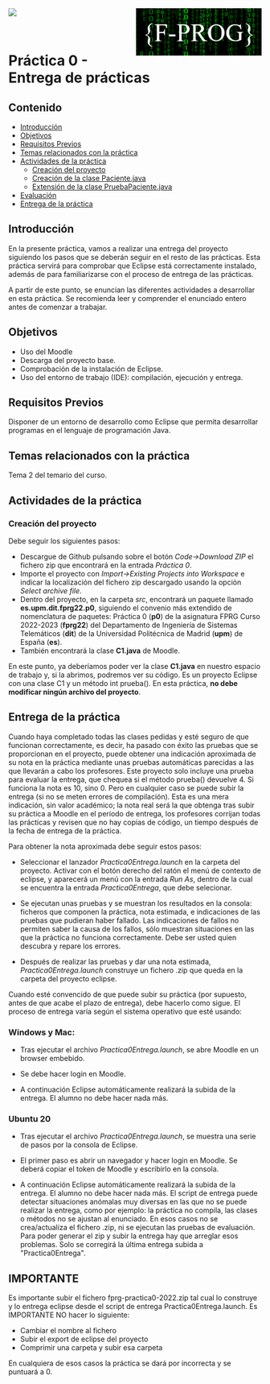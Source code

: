 <img  align="left" width="150" style="float: left;" src="https://www.upm.es/sfs/Rectorado/Gabinete%20del%20Rector/Logos/UPM/CEI/LOGOTIPO%20leyenda%20color%20JPG%20p.png">

<img  align="right" width="250" style="float: right;" src="logos/LogoMoodleOscuro.png">

<br/><br/>

# Práctica 0 - Entrega de prácticas


## Contenido

-   [Introducción](#introducción)
-   [Objetivos](#objetivos)
-   [Requisitos Previos](#requisitos-previos)
-   [Temas relacionados con la práctica](#temas-relacionados-con-la-práctica)
-   [Actividades de la práctica](#actividades-de-la-práctica)
    -   [Creación del proyecto](#creación-del-proyecto)
    -   [Creación de la clase Paciente.java](#creación-de-la-clase-paciente.java)
    -   [Extensión de la clase PruebaPaciente.java](#extensión-de-la-clase-pruebapaciente.java)
-   [Evaluación](#evaluación)
-   [Entrega de la práctica](#entrega-de-la-práctica)



## Introducción

En la presente práctica, vamos a realizar una entrega del proyecto siguiendo los pasos que se deberán seguir en el resto de las prácticas. Esta práctica servirá para comprobar que Eclipse está correctamente instalado, además de para familiarizarse con el proceso de entrega de las prácticas.

A partir de este punto, se enuncian las diferentes actividades a desarrollar en esta práctica. Se recomienda leer y comprender el enunciado entero antes de comenzar a trabajar.


## Objetivos

- Uso del Moodle
- Descarga del proyecto base.
- Comprobación de la instalación de Eclipse.
- Uso del entorno de trabajo (IDE): compilación, ejecución y entrega.

## Requisitos Previos

Disponer de un entorno de desarrollo como Eclipse que permita desarrollar programas en el lenguaje de programación Java.


## Temas relacionados con la práctica

Tema 2 del temario del curso.


## Actividades de la práctica

### Creación del proyecto

Debe seguir los siguientes pasos:

- Descargue de Github pulsando sobre el botón _Code->Download ZIP_ el fichero zip que encontrará en la entrada _Práctica 0_.
- Importe el proyecto con _Import-$>$Existing Projects into Workspace_ e indicar la localización del fichero zip descargado usando la opción _Select archive file_.
- Dentro del proyecto, en la carpeta _src_, encontrará un paquete llamado **es.upm.dit.fprg22.p0**, siguiendo el convenio más extendido de nomenclatura de paquetes: Práctica 0 (**p0**) de la asignatura FPRG Curso 2022-2023 (**fprg22**) del Departamento de Ingeniería de Sistemas Telemáticos (**dit**) de la Universidad Politécnica de Madrid (**upm**) de España (**es**).
- También encontrará la clase **C1.java** de Moodle.

En este punto, ya deberíamos poder ver la clase **C1.java** en nuestro espacio de trabajo y, si la abrimos, podremos ver su código. Es un proyecto Eclipse con una clase C1 y un método int prueba(). En esta práctica, **no debe modificar ningún archivo del proyecto**.


## Entrega de la práctica

Cuando haya completado todas las clases pedidas y esté seguro de que funcionan correctamente, es decir, ha pasado con éxito las pruebas que se proporcionan en el proyecto, puede obtener una indicación aproximada de su nota en la práctica mediante unas pruebas automáticas parecidas a las que llevarán a cabo los profesores. Este proyecto solo incluye una prueba para evaluar la entrega, que chequea si el método prueba() devuelve 4. Si funciona la nota es 10, sino 0. Pero en cualquier caso se puede subir la entrega (si no se meten errores de compilación). Esta es una mera indicación, sin valor académico; la nota real será la que obtenga tras subir su práctica a Moodle en el período de entrega, los profesores corrijan todas las prácticas y revisen que no hay copias de código, un tiempo después de la fecha de entrega de la práctica.

Para obtener la nota aproximada debe seguir estos pasos:

- Seleccionar el lanzador _Practica0Entrega.launch_ en la carpeta del proyecto. Activar con el botón derecho del ratón el menú de contexto de eclipse, y aparecerá un menú con la entrada _Run As_, dentro de la cual se encuentra la entrada _Practica0Entrega_, que debe selecionar.

- Se ejecutan unas pruebas y se muestran los resultados en la consola: ficheros que componen la práctica, nota estimada, e indicaciones de las pruebas que pudieran haber fallado. Las indicaciones de fallos no permiten saber la causa de los fallos, sólo muestran situaciones en las que la práctica no funciona correctamente. Debe ser usted quien descubra y repare los errores.

- Después de realizar las pruebas y dar una nota estimada, _Practica0Entrega.launch_ construye un fichero .zip que queda en la carpeta del proyecto eclipse.

Cuando esté convencido de que puede subir su práctica (por supuesto, antes de que acabe el plazo de entrega), debe hacerlo como sigue. El proceso de entrega varía según el sistema operativo que esté usando:

### Windows y Mac:

- Tras ejecutar el archivo _Practica0Entrega.launch_, se abre Moodle en un browser embebido.

- Se debe hacer login en Moodle.

- A continuación Eclipse automáticamente realizará la subida de la entrega. El alumno no debe hacer nada más.

### Ubuntu 20

- Tras ejecutar el archivo _Practica0Entrega.launch_, se muestra una serie de pasos por la consola de Eclipse.

- El primer paso es abrir un navegador y hacer login en Moodle. Se deberá copiar el token de Moodle y escribirlo en la consola.

- A continuación Eclipse automáticamente realizará la subida de la entrega. El alumno no debe hacer nada más.  El script de entrega puede detectar situaciones anómalas muy diversas en las que no se puede realizar la entrega, como por ejemplo: la práctica no compila, las clases o métodos no se ajustan al enunciado. En esos casos no se crea/actualiza el fichero .zip, ni se ejecutan las pruebas de evaluación. Para poder generar el zip y subir la entrega hay que arreglar esos problemas. Solo se corregirá la última entrega subida a "Practica0Entrega".

## IMPORTANTE

Es importante subir el fichero fprg-practica0-2022.zip tal cual lo construye y lo entrega eclipse desde el script de entrega Practica0Entrega.launch. Es IMPORTANTE NO hacer lo siguiente:

- Cambiar el nombre al fichero
- Subir el export de eclipse del proyecto
- Comprimir una carpeta y subir esa carpeta

En cualquiera de esos casos la práctica se dará por incorrecta y se puntuará a 0.

